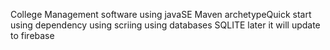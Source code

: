 College Management software using javaSE
Maven archetypeQuick start
using dependency
using scriing
using databases SQLITE
later it will update to firebase
